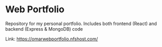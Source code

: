 # Web Portfolio

Repository for my personal portfolio. Includes both frontend (React) and backend (Express & MongoDB) code

Link: https://omarwebportfolio.nfshost.com/

